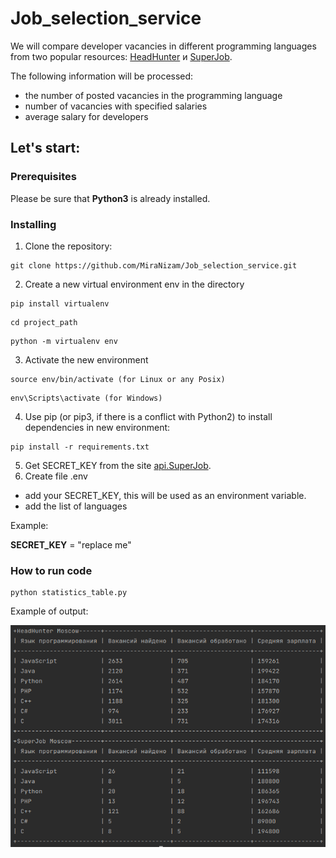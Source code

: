 # Job_selection_service

We will compare developer vacancies in different programming languages from two popular resources: [HeadHunter](https://spb.hh.ru/) и [SuperJob](https://www.superjob.ru/).

The following information will be processed:
- the number of posted vacancies in the programming language
- number of vacancies with specified salaries
- average salary for developers

## Let's start:

### Prerequisites

Please be sure that **Python3** is already installed. 

### Installing
1. Clone the repository:
```
git clone https://github.com/MiraNizam/Job_selection_service.git
```
2. Create a new virtual environment env in the directory
```
pip install virtualenv
```
```
cd project_path
```
```
python -m virtualenv env
```
3. Activate the new environment
```
source env/bin/activate (for Linux or any Posix)
``` 
```
env\Scripts\activate (for Windows)
```

4. Use pip (or pip3, if there is a conflict with Python2) to install dependencies in new environment:
```
pip install -r requirements.txt
```

5. Get SECRET_KEY from the site [api.SuperJob](https://api.superjob.ru/). 
6. Create file .env 
 - add your SECRET_KEY, this will be used as an environment variable.
 - add the list of languages
    
Example:

**SECRET_KEY** = "replace me"

### How to run code 

```commandline
python statistics_table.py
```
Example of output:

![Output](output.png)